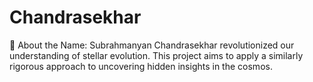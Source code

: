 # Chandrasekhar
🔗 About the Name: Subrahmanyan Chandrasekhar revolutionized our understanding of stellar evolution. This project aims to apply a similarly rigorous approach to uncovering hidden insights in the cosmos.
